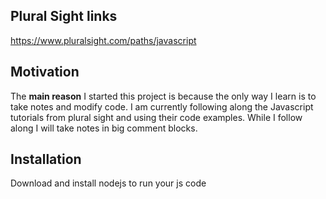 
## Plural Sight links

https://www.pluralsight.com/paths/javascript

## Motivation

The **main reason** I started this project is because the only way I learn is to take notes and modify code. I am currently following along the Javascript tutorials from plural sight and using their code examples. While I follow along I will take notes in big comment blocks.



## Installation

Download and install nodejs to run your js code
